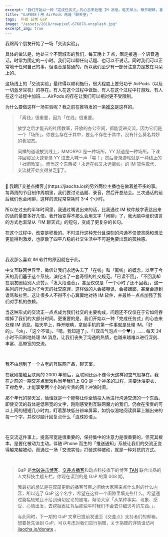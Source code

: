 ```yaml
---
excerpt: "我们开始以一种「完成任务式」的心态来处理 IM 消息。每天早上，睁开眼睛，拿起手机的第一件事就是处理 IM。「好的」、「ok」、「这个不错」、「嗯，我知道了」、「（双击气泡点一个❤️）」…… 每天 24 小时不间断地处理 IM 消息，让我们丧失了沟通的热情，也越来越难以进行深刻、丰富、高带宽的交流。"
title: "GaP008丨用 AirPods 再造「聊天室」"
tags:  科技 日常 GaP
image: "/assets/2018/rawpixel-676878-unsplash.jpg"
excerpt_img: true
---
```


我跟两个朋友开始了一场「交流实验」。

具体的做法是，地处三个不同城市的我们，每天晚上 7 点，固定接通一个语音通话，时常为固定的一小时。我们可以聊任何话题、也可以不说话，同时我们可以正常地干任何自己的事，但语音是接通的，所以我们至少有一部分注意力是放在耳朵上的。

这场线上的「交流实验」最终得以顺利施行，很大程度上要归功于 AirPods（以及一切蓝牙耳机）的存在。有人在这个过程中做饭、有人在这个过程中打游戏、有人在这个过程中加班……AirPods 的存在让我们可以相对更不受限制。

为什么要做这样一场实验呢？我之前在推特发的一条[推文](https://twitter.com/Jesoooor/status/1029627546172776448)是这样的。

> 「离线」很重要，因为「在线」很重要。
>
> 放学之后才能去的社团教室，开放的办公空间，都能促进交流，因为它们是一个「场所」，你要么存在于其中，要么不存在于其中，没有什么莫名其妙的叠加态。
>
> 同样的道理放到线上，MMORPG 是一种场所，YY 频道是一种场所。下课冲回寝室火速登录 YY 进去大喊一声「喂！」然后登录游戏就是一种线上的「社团教室」。而当这个东西被「永远在线又永远离线」的 IM 软件取代，交流就开始变得贫乏了。

<br>

我跟[「交差点播客」](https://jiaocha.io)的另外两位主播也在做着差不多的事。每两周的节目制作周期里，我们要讨论选题、录音，然后开总结会。三次通话的前后我们也会闲聊，这样的流程常常耗时 3-4 个小时。

所以在过去的半年时间里，我通过嘴说出来的话，比我通过 IM 软件敲字表达出来的话的量要多好几倍。我开始变得不那么会用文字「闲聊」了，我大脑中组织语言的方式也渐渐从「IM 聊天式」的短句，变成了更复杂的长句。

在这个过程中，改变是积极的。不时进行这种充分且深刻的沟通不仅使灵感和想法更能得到激发，也驱散了四平八稳的社交生活中不可避免要出现的孤独感。

<br>

我没那么喜欢 IM 软件的原因就在于此。

中文互联网世界里，微信让我们永远失去了「在线」和「离线」的概念。以至于今天的我们基于这个系统，演化出了一套奇怪的社交规范。「已读不回」、「不回我却在朋友圈给别人点赞」、「发大段语音」，甚至仅仅是「一个小时了还不回我」，这一系列的行为成为了今天的社交原罪，这样做的人会被嘲讽、会被嫌鄙、甚至会遭到谩骂和拉黑。这让很多人不得不小心翼翼地对待 IM 软件，并最终一点点加强了我们对手机的依赖。

当这种形式的交流正一点点成为我们社交的主要构成，问题还不仅仅在于它如何吞噬掉了我们的大部分时间。更重要的是，我们开始以一种「完成任务式」的心态来处理 IM 消息。每天早上，睁开眼睛，拿起手机的第一件事就是处理 IM。「好的」、「ok」、「这个不错」、「嗯，我知道了」、「（双击气泡点一个❤️）」…… 每天 24 小时不间断地处理 IM 消息，让我们丧失了沟通的热情，也越来越难以进行深刻、丰富、高带宽的交流。

<br>

我不由想到了一个古老的互联网产品，聊天室。

在我刚接触互联网的 2000 年前后，互联网还远不像今天这样如空气般存在。我在之前的一期交差点里戏称当年我们上 QQ 是一个神圣的过程，需要沐浴更衣、正襟危坐，才能享受两个小时的宝贵的网上冲浪时间。

那个年代的聊天室，恰恰就是一个能够让你全情投入地进行沟通交流的一个东西。即使交流的载体是低带宽的文字，刚刚感受到互联网魔力的我们，仍会在宝贵的可以上网的短短几小时内，盯着那块低分辨率屏幕，如饥似渴地阅读屏幕上蹦出来的每一个字，并绞尽脑汁回复点什么「连珠妙语」。

<br>

在交流这件事上，提高带宽是很重要的，保持集中的注意力是很重要的，但究其根本，是要化被动为主动。伴随 iPhone 而生的「推送通知」系统让我们的交流正变得越来越被动，而通过一场「交流实验」打破这种被动，就是一种对抗的方式。

<br>

> GaP 是[大破进击博客](https://jesor.me/about)、[交差点播客](https://jiaocha.io/about)和动点科技旗下的博客 [TAN](https://tan.today/about/) 联合出品的人文科技主题专栏。你现在读到的是 GaP 的第 008 期。
>
>我最初的想法是在双周更新的播客节目之间给大家带来点什么别的什么内容，所以选了 GaP 这个名字，希望在这样一个间隙里填充些什么。希望通过篇幅较短且不给到确切定论的随笔，帮助大家「从某种事实、现象、感受、心情出发，去挖掘表征背后那些平时我们不会去仔细思考的东西。」。
>
>与此同时，下一期的 GaP 文章已提前发送至《交差点》支持者们的邮箱。想要抢先读到 GaP，可以考虑对我们进行捐赠，关于捐赠的详情请访问 [jiaocha.io/donate](https://jiaocha.io/donate) 。